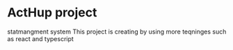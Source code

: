 # ActHup project
 statmangment system
This project is creating by using more teqninges such as react and typescript




